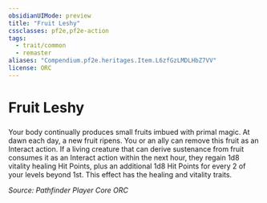 ```yaml
---
obsidianUIMode: preview
title: "Fruit Leshy"
cssclasses: pf2e,pf2e-action
tags:
  - trait/common
  - remaster
aliases: "Compendium.pf2e.heritages.Item.L6zfGzLMDLHbZ7VV"
license: ORC
---
```

# Fruit Leshy

### 






Your body continually produces small fruits imbued with primal magic. At dawn each day, a new fruit ripens. You or an ally can remove this fruit as an Interact action. If a living creature that can derive sustenance from fruit consumes it as an Interact action within the next hour, they regain 1d8 vitality healing Hit Points, plus an additional 1d8 Hit Points for every 2 of your levels beyond 1st. This effect has the healing and vitality traits.

*Source: Pathfinder Player Core*
*ORC*